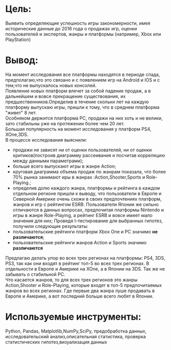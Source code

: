 # Цель:

Выявить определяющие успешность игры закономерности, имея исторические данные до 2016 года о продажах игр, оценки пользователей и экспертов, жанры и платформы (например, Xbox или PlayStation)




# Вывод: 

На момент исследования все платформы находятся в периоде спада, предполагаю,что это связано и с появлением игр на Android и IOS и с тем,что не выпускалось новых консолей.\
Появление новых платформ влечет за собой падение продаж, а в дальнейшем и вовсе прекращение существования, их предшественников.Определив в течение скольки лет на каждую платформу выпускаю игры, пришли к тому, что в среднем платформа "живет" 8 лет.\
Особняком держится платформа PC, продажи на них хоть и не велики, зато стабильны уже на протяжении более чем 20 лет.\
Большая популярность на момент исследования у платформ PS4, XOne,3DS.\
В процессе исследования выяснили:
-  продажи не зависят ни от оценки пользователей, ни от оценки критиков(построив диаграмму рассеивания и посчитав корреляцию между данными параметрами);
-  больше всего выпускают игры в жанре Action;
- круговая диаграмма объема продаж по жанрам показала, что более 70% рынка занимают иры в жанрах :Action,Shooter,Sports и Role-Playing.;
-  определив долю каждого жанра, платформы и рейтинга в каждом отдельном регионе пришли к выводу, что пользователи в Европе и Северной Америке очень схожи в своих предпочтениях платформ, жанров и игр с рейтингом ESRB. Пользователи Японии же сильно отличаются в данных вопросах, предпочитая платформы Nintendo и игры в жанре Role-Playing, а рейтинг ESRB и вовсе имеет мало значения для них;
Проведя t-тестирование для выбранных гипотез, получили следующие результаты:
-  пользовательские рейтинги платформ Xbox One и PC значимо **не различаются**;
-  пользовательские рейтинги жанров Action и Sports значимо **различаются**

Предлагаю делать упор во всех трех регионах на платформы: PS4, 3DS, PS3, так как они входят в рейтинг топ-5 во всех трех регионах. В отдельности в Европе и Америке на XOne, а в Японии на 3DS. Так же не забывать о стабильной PC.\
Что касается жанров, то для всех трех регионов это жанры Action,Shooter и Role-Playing, которые входят в топ-5 предпочитаемых жанров во всех регионах. Где первые два жанра луше продавать в Европе и Америке, а вот последний больше всего любят в Японии.



# Используемые инструменты:

Python, Pandas, Matplotlib,NumPy,SciPy, предобработка данных, исследовательский анализ,описательная статистика, проверка статистических гипотез,визуализация данных
